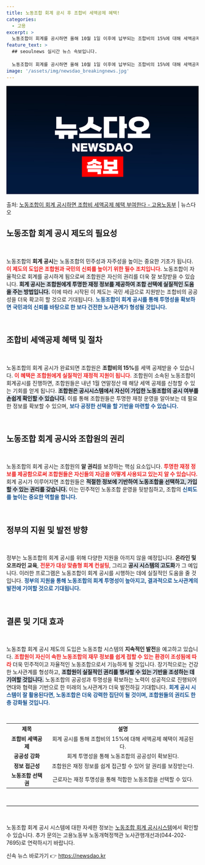 ```yaml
---
title: 노동조합 회계 공시 후 조합비 세액공제 혜택!
categories:
  - 고용
excerpt: >
  노동조합이 회계를 공시하면 올해 10월 1일 이후에 납부되는 조합비의 15%에 대해 세액공제 혜택을 부여한다…
feature_text: >
  ## seoulnews 실시간 뉴스 속보입니다.

  노동조합이 회계를 공시하면 올해 10월 1일 이후에 납부되는 조합비의 15%에 대해 세액공제 혜택을 부여한다…
image: '/assets/img/newsdao_breakingnews.jpg'
---
```


![뉴스다오 속보](/assets/img/newsdao_breakingnews.jpg)

<p>출처: <a href="https://newsdao.kr/2081" rel="dofollow">노동조합이 회계 공시하면 조합비 세액공제 혜택 부여한다 - 고용노동부</a> | 뉴스다오</p>

<h2 data-ke-size="size26">노동조합 회계 공시 제도의 필요성</h2>

<p data-ke-size="size16">&nbsp;</p>

노동조합의 <b>회계 공시</b>는 노동조합의 민주성과 자주성을 높이는 중요한 기초가 됩니다. <b><span style="color: #ee2323;">이 제도의 도입은 조합원과 국민의 신뢰를 높이기 위한 필수 조치입니다.</span></b> 노동조합이 자율적으로 회계를 공시하게 됨으로써 조합원은 자신의 권리를 더욱 잘 보장받을 수 있습니다. <b><span style="background-color: #21538527;">회계 공시는 조합원에게 투명한 재정 정보를 제공하여 조합 선택에 실질적인 도움을 주는 방법입니다.</span></b> 이에 따라 시작된 이 제도는 국민 세금으로 지원받는 조합비의 공공성을 더욱 확고히 할 것으로 기대됩니다. <b><span style="color: #1a5490;">노동조합이 회계 공시를 통해 투명성을 확보하면 국민과의 신뢰를 바탕으로 한 보다 건전한 노사관계가 형성될 것입니다.</span></b>

<p data-ke-size="size16">&nbsp;</p>

<h2 data-ke-size="size26">조합비 세액공제 혜택 및 절차</h2>

<p data-ke-size="size16">&nbsp;</p>

노동조합의 회계 공시가 완료되면 조합원은 <b>조합비의 15%</b>를 세액 공제받을 수 있습니다. <b><span style="color: #ee2323;">이 혜택은 조합원에게 실질적인 재정적 지원이 됩니다.</span></b> 조합원이 소속된 노동조합이 회계공시를 진행하면, 조합원들은 내년 1월 연말정산 때 해당 세액 공제를 신청할 수 있는 기회를 얻게 됩니다. <b><span style="background-color: #21538527;">조합원은 공시시스템에서 자신이 가입한 노동조합의 공시 여부를 손쉽게 확인할 수 있습니다.</span></b> 이를 통해 조합원들은 투명한 재정 운영을 알아보는 데 필요한 정보를 확보할 수 있으며, <b><span style="color: #1a5490;">보다 공정한 선택을 할 기반을 마련할 수 있습니다.</span></b>

<p data-ke-size="size16">&nbsp;</p>

<h2 data-ke-size="size26">노동조합 회계 공시와 조합원의 권리</h2>

<p data-ke-size="size16">&nbsp;</p>

노동조합의 회계 공시는 조합원의 <b>알 권리</b>를 보장하는 핵심 요소입니다. <b><span style="color: #ee2323;">투명한 재정 정보를 제공함으로써 조합원들은 자신들의 자금을 어떻게 사용되고 있는지 알 수 있습니다.</span></b> 회계 공시가 이루어지면 조합원들은 <b><span style="background-color: #21538527;">적절한 정보에 기반하여 노동조합을 선택하고, 가입할 수 있는 권리를 갖습니다.</span></b> 이는 민주적인 노동조합 운영을 뒷받침하고, 조합의 <b><span style="color: #1a5490;">신뢰도를 높이는 중요한 역할을 합니다.</span></b>

<p data-ke-size="size16">&nbsp;</p>

<h2 data-ke-size="size26">정부의 지원 및 발전 방향</h2>

<p data-ke-size="size16">&nbsp;</p>

정부는 노동조합의 회계 공시를 위해 다양한 지원을 아끼지 않을 예정입니다. <b>온라인 및 오프라인 교육</b>, <b><span style="color: #ee2323;">전문가 대상 맞춤형 회계 컨설팅</span></b>, 그리고 <b><span style="background-color: #21538527;">공시 시스템의 고도화</span></b>가 그 예입니다. 이러한 프로그램은 노동조합이 회계 공시를 시행하는 데에 실질적인 도움을 줄 것입니다. <b><span style="color: #1a5490;">정부의 지원을 통해 노동조합의 회계 투명성이 높아지고, 결과적으로 노사관계의 발전에 기여할 것으로 기대됩니다.</span></b>

<p data-ke-size="size16">&nbsp;</p>

<h2 data-ke-size="size26">결론 및 기대 효과</h2>

<p data-ke-size="size16">&nbsp;</p>

노동조합 회계 공시 제도의 도입은 노동조합 시스템의 <b>지속적인 발전</b>을 예고하고 있습니다. <b><span style="color: #ee2323;">조합원이 자신이 속한 노동조합의 재무 정보를 쉽게 접할 수 있는 환경이 조성됨에 따라</span></b> 더욱 민주적이고 자율적인 노동조합으로서 기능하게 될 것입니다. 장기적으로는 건강한 노사관계를 형성하고, <b><span style="background-color: #21538527;">조합원이 실질적인 권리를 행사할 수 있는 기반을 조성하는 데 기여할 것입니다.</span></b> 노동조합의 공공성과 투명성을 확보하는 노력이 성공적으로 진행되어 연대와 협력을 기반으로 한 미래의 노사관계가 더욱 발전하길 기대합니다. <b><span style="color: #1a5490;">회계 공시 시스템이 잘 활용된다면, 노동조합은 더욱 강력한 집단이 될 것이며, 조합원들의 권리도 한층 강화될 것입니다.</span></b>

<p data-ke-size="size16">&nbsp;</p>

<table style="width: 100%; border-collapse: collapse;">
    <tr>
        <td style="text-align: center; height: 22px;"><b>제목</b></td>
        <td style="text-align: center; height: 22px;"><b>설명</b></td>
    </tr>
    <tr>
        <td style="text-align: center; height: 17px;"><b>조합비 세액공제</b></td>
        <td style="text-align: center; height: 17px;">회계 공시를 통해 조합비의 15%에 대해 세액공제 혜택이 제공된다.</td>
    </tr>
    <tr>
        <td style="text-align: center; height: 17px;"><b>공공성 강화</b></td>
        <td style="text-align: center; height: 17px;">회계 투명성을 통해 노동조합의 공공성이 확보된다.</td>
    </tr>
    <tr>
        <td style="text-align: center; height: 17px;"><b>정보 접근성</b></td>
        <td style="text-align: center; height: 17px;">조합원은 재정 정보를 쉽게 접근할 수 있어 알 권리를 보장받는다.</td>
    </tr>
    <tr>
        <td style="text-align: center; height: 17px;"><b>노동조합 선택권</b></td>
        <td style="text-align: center; height: 17px;">근로자는 재정 투명성을 통해 적합한 노동조합을 선택할 수 있다.</td>
    </tr>
</table>

<p data-ke-size="size16">&nbsp;</p>

<hr style="border: none; border-top: 1px solid #ccc; margin: 10px 0;">

<p data-ke-size="size16">&nbsp;</p>

노동조합 회계 공시 시스템에 대한 자세한 정보는 [노동조합 회계 공시시스템](https://labor.moel.go.kr/pap)에서 확인할 수 있습니다. 추가 문의는 고용노동부 노동개혁정책관 노사관행개선과(044-202-7695)로 연락하시기 바랍니다. 

신속 뉴스 바로가기 👉 <a href="https://newsdao.kr" rel="dofollow">https://newsdao.kr</a>


